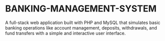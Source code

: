 # BANKING-MANAGEMENT-SYSTEM
A full-stack web application built with PHP and MySQL that simulates basic banking operations like account management, deposits, withdrawals, and fund transfers with a simple and interactive user interface.
